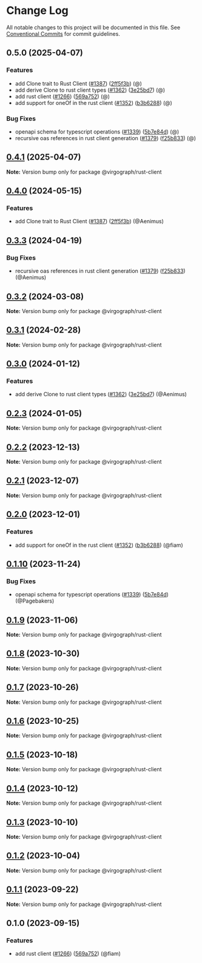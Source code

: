 # Change Log

All notable changes to this project will be documented in this file.
See [Conventional Commits](https://conventionalcommits.org) for commit guidelines.

## 0.5.0 (2025-04-07)

### Features

* add Clone trait to Rust Client ([#1387](https://github.com/andreik-n2/bff-sdk/issues/1387)) ([2ff5f3b](https://github.com/andreik-n2/bff-sdk/commit/2ff5f3b0675e6c089b520d230493452e4d211fb7)) (@)
* add derive Clone to rust client types ([#1362](https://github.com/andreik-n2/bff-sdk/issues/1362)) ([3e25bd7](https://github.com/andreik-n2/bff-sdk/commit/3e25bd7b058a29e1aff4a71c18cd3b1830c355f9)) (@)
* add rust client ([#1266](https://github.com/andreik-n2/bff-sdk/issues/1266)) ([569a752](https://github.com/andreik-n2/bff-sdk/commit/569a7528fd68213e1b87feafa0d3e5ba40acb982)) (@)
* add support for oneOf in the rust client ([#1352](https://github.com/andreik-n2/bff-sdk/issues/1352)) ([b3b6288](https://github.com/andreik-n2/bff-sdk/commit/b3b62886740c0c5b27705841fd8aaa9b77ded7ab)) (@)

### Bug Fixes

* openapi schema for typescript operations ([#1339](https://github.com/andreik-n2/bff-sdk/issues/1339)) ([5b7e84d](https://github.com/andreik-n2/bff-sdk/commit/5b7e84d01215bc09735fae8c2f26f43ef7734290)) (@)
* recursive oas references in rust client generation ([#1379](https://github.com/andreik-n2/bff-sdk/issues/1379)) ([f25b833](https://github.com/andreik-n2/bff-sdk/commit/f25b8334b5d7590ffc0d495647d61281b0eb7305)) (@)

## [0.4.1](https://github.com/andreik-n2/bff-sdk/compare/@virgograph/rust-client@0.4.0...@virgograph/rust-client@0.4.1) (2025-04-07)

**Note:** Version bump only for package @virgograph/rust-client

## [0.4.0](https://github.com/wundergraph/wundergraph/compare/@virgograph/rust-client@0.3.3...@virgograph/rust-client@0.4.0) (2024-05-15)

### Features

* add Clone trait to Rust Client ([#1387](https://github.com/wundergraph/wundergraph/issues/1387)) ([2ff5f3b](https://github.com/wundergraph/wundergraph/commit/2ff5f3b0675e6c089b520d230493452e4d211fb7)) (@Aenimus)

## [0.3.3](https://github.com/wundergraph/wundergraph/compare/@virgograph/rust-client@0.3.2...@virgograph/rust-client@0.3.3) (2024-04-19)

### Bug Fixes

* recursive oas references in rust client generation ([#1379](https://github.com/wundergraph/wundergraph/issues/1379)) ([f25b833](https://github.com/wundergraph/wundergraph/commit/f25b8334b5d7590ffc0d495647d61281b0eb7305)) (@Aenimus)

## [0.3.2](https://github.com/wundergraph/wundergraph/compare/@virgograph/rust-client@0.3.1...@virgograph/rust-client@0.3.2) (2024-03-08)

**Note:** Version bump only for package @virgograph/rust-client

## [0.3.1](https://github.com/wundergraph/wundergraph/compare/@virgograph/rust-client@0.3.0...@virgograph/rust-client@0.3.1) (2024-02-28)

**Note:** Version bump only for package @virgograph/rust-client

## [0.3.0](https://github.com/wundergraph/wundergraph/compare/@virgograph/rust-client@0.2.3...@virgograph/rust-client@0.3.0) (2024-01-12)

### Features

* add derive Clone to rust client types ([#1362](https://github.com/wundergraph/wundergraph/issues/1362)) ([3e25bd7](https://github.com/wundergraph/wundergraph/commit/3e25bd7b058a29e1aff4a71c18cd3b1830c355f9)) (@Aenimus)

## [0.2.3](https://github.com/wundergraph/wundergraph/compare/@virgograph/rust-client@0.2.2...@virgograph/rust-client@0.2.3) (2024-01-05)

**Note:** Version bump only for package @virgograph/rust-client

## [0.2.2](https://github.com/wundergraph/wundergraph/compare/@virgograph/rust-client@0.2.1...@virgograph/rust-client@0.2.2) (2023-12-13)

**Note:** Version bump only for package @virgograph/rust-client

## [0.2.1](https://github.com/wundergraph/wundergraph/compare/@virgograph/rust-client@0.2.0...@virgograph/rust-client@0.2.1) (2023-12-07)

**Note:** Version bump only for package @virgograph/rust-client

## [0.2.0](https://github.com/wundergraph/wundergraph/compare/@virgograph/rust-client@0.1.10...@virgograph/rust-client@0.2.0) (2023-12-01)

### Features

* add support for oneOf in the rust client ([#1352](https://github.com/wundergraph/wundergraph/issues/1352)) ([b3b6288](https://github.com/wundergraph/wundergraph/commit/b3b62886740c0c5b27705841fd8aaa9b77ded7ab)) (@fiam)

## [0.1.10](https://github.com/wundergraph/wundergraph/compare/@virgograph/rust-client@0.1.9...@virgograph/rust-client@0.1.10) (2023-11-24)

### Bug Fixes

* openapi schema for typescript operations ([#1339](https://github.com/wundergraph/wundergraph/issues/1339)) ([5b7e84d](https://github.com/wundergraph/wundergraph/commit/5b7e84d01215bc09735fae8c2f26f43ef7734290)) (@Pagebakers)

## [0.1.9](https://github.com/wundergraph/wundergraph/compare/@virgograph/rust-client@0.1.8...@virgograph/rust-client@0.1.9) (2023-11-06)

**Note:** Version bump only for package @virgograph/rust-client

## [0.1.8](https://github.com/wundergraph/wundergraph/compare/@virgograph/rust-client@0.1.7...@virgograph/rust-client@0.1.8) (2023-10-30)

**Note:** Version bump only for package @virgograph/rust-client

## [0.1.7](https://github.com/wundergraph/wundergraph/compare/@virgograph/rust-client@0.1.6...@virgograph/rust-client@0.1.7) (2023-10-26)

**Note:** Version bump only for package @virgograph/rust-client

## [0.1.6](https://github.com/wundergraph/wundergraph/compare/@virgograph/rust-client@0.1.5...@virgograph/rust-client@0.1.6) (2023-10-25)

**Note:** Version bump only for package @virgograph/rust-client

## [0.1.5](https://github.com/wundergraph/wundergraph/compare/@virgograph/rust-client@0.1.4...@virgograph/rust-client@0.1.5) (2023-10-18)

**Note:** Version bump only for package @virgograph/rust-client

## [0.1.4](https://github.com/wundergraph/wundergraph/compare/@virgograph/rust-client@0.1.3...@virgograph/rust-client@0.1.4) (2023-10-12)

**Note:** Version bump only for package @virgograph/rust-client

## [0.1.3](https://github.com/wundergraph/wundergraph/compare/@virgograph/rust-client@0.1.2...@virgograph/rust-client@0.1.3) (2023-10-10)

**Note:** Version bump only for package @virgograph/rust-client

## [0.1.2](https://github.com/wundergraph/wundergraph/compare/@virgograph/rust-client@0.1.1...@virgograph/rust-client@0.1.2) (2023-10-04)

**Note:** Version bump only for package @virgograph/rust-client

## [0.1.1](https://github.com/wundergraph/wundergraph/compare/@virgograph/rust-client@0.1.0...@virgograph/rust-client@0.1.1) (2023-09-22)

**Note:** Version bump only for package @virgograph/rust-client

## 0.1.0 (2023-09-15)

### Features

* add rust client ([#1266](https://github.com/wundergraph/wundergraph/issues/1266)) ([569a752](https://github.com/wundergraph/wundergraph/commit/569a7528fd68213e1b87feafa0d3e5ba40acb982)) (@fiam)
